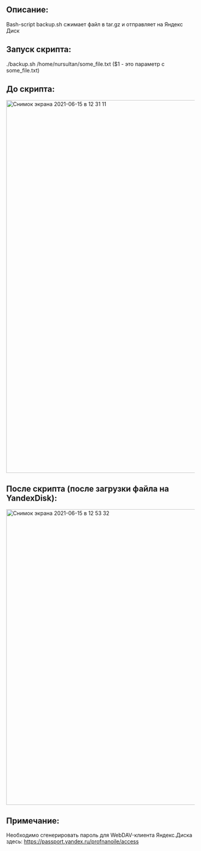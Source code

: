 ## Описание:


Bash-script backup.sh сжимает файл в tar.gz и отправляет на Яндекс Диск


## Запуск скрипта: 


./backup.sh /home/nursultan/some_file.txt ($1 - это параметр c some_file.txt)


## До скрипта:


<img width="996" alt="Снимок экрана 2021-06-15 в 12 31 11" src="https://user-images.githubusercontent.com/77805226/122033639-61f55f00-cdd9-11eb-9e40-92c1042177b2.png">


## После скрипта (после загрузки файла на YandexDisk):


<img width="790" alt="Снимок экрана 2021-06-15 в 12 53 32" src="https://user-images.githubusercontent.com/77805226/122033693-6faae480-cdd9-11eb-8f6d-ab6e4f267cef.png">


## Примечание:


Необходимо сгенерировать пароль для WebDAV-клиента Яндекс.Диска здесь: https://passport.yandex.ru/profnanoile/access
